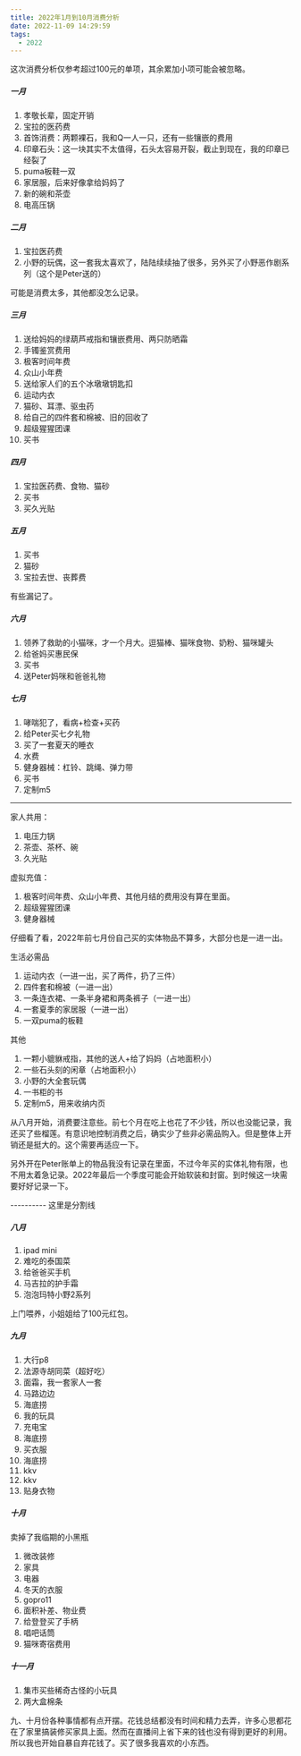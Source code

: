 ```yaml
---
title: 2022年1月到10月消费分析
date: 2022-11-09 14:29:59
tags:
  - 2022
---
```


这次消费分析仅参考超过100元的单项，其余累加小项可能会被忽略。

##### 一月

1. 孝敬长辈，固定开销
2. 宝拉的医药费
3. 首饰消费：两颗裸石，我和Q一人一只，还有一些镶嵌的费用
4. 印章石头：这一块其实不太值得，石头太容易开裂，截止到现在，我的印章已经裂了
5. puma板鞋一双
6. 家居服，后来好像拿给妈妈了
7. 新的碗和茶壶
8. 电高压锅

##### 二月

1. 宝拉医药费
2. 小野的玩偶，这一套我太喜欢了，陆陆续续抽了很多，另外买了小野恶作剧系列（这个是Peter送的）
   
可能是消费太多，其他都没怎么记录。

##### 三月

1. 送给妈妈的绿葫芦戒指和镶嵌费用、两只防晒霜
2. 手镯鉴赏费用
3. 极客时间年费
4. 众山小年费
5. 送给家人们的五个冰墩墩钥匙扣
6. 运动内衣
7. 猫砂、耳漂、驱虫药
8. 给自己的四件套和棉被、旧的回收了
9. 超级猩猩团课
10. 买书


##### 四月

1. 宝拉医药费、食物、猫砂
2. 买书
3. 买久光贴

##### 五月

1. 买书
2. 猫砂
3. 宝拉去世、丧葬费

有些漏记了。

##### 六月

1. 领养了救助的小猫咪，才一个月大。逗猫棒、猫咪食物、奶粉、猫咪罐头
2. 给爸妈买惠民保
3. 买书
4. 送Peter妈咪和爸爸礼物

##### 七月

1. 哮喘犯了，看病+检查+买药
2. 给Peter买七夕礼物
3. 买了一套夏天的睡衣
4. 水费
5. 健身器械：杠铃、跳绳、弹力带
6. 买书
7. 定制m5

-------------

家人共用：

1. 电压力锅
2. 茶壶、茶杯、碗
3. 久光贴

虚拟充值：

1. 极客时间年费、众山小年费、其他月结的费用没有算在里面。
2. 超级猩猩团课
3. 健身器械

仔细看了看，2022年前七月份自己买的实体物品不算多，大部分也是一进一出。

生活必需品

1. 运动内衣（一进一出，买了两件，扔了三件）
2. 四件套和棉被（一进一出）
3. 一条连衣裙、一条半身裙和两条裤子（一进一出）
4. 一套夏季的家居服（一进一出）
5. 一双puma的板鞋

其他

1. 一颗小貔貅戒指，其他的送人+给了妈妈（占地面积小）
2. 一些石头刻的闲章（占地面积小）
3. 小野的大全套玩偶
4. 一书柜的书
5. 定制m5，用来收纳内页

从八月开始，消费要注意些。前七个月在吃上也花了不少钱，所以也没能记录，我还买了些榴莲。有意识地控制消费之后，确实少了些非必需品购入。但是整体上开销还是挺大的。这个需要再适应一下。

另外开在Peter账单上的物品我没有记录在里面，不过今年买的实体礼物有限，也不用太着急记录。2022年最后一个季度可能会开始软装和封窗。到时候这一块需要好好记录一下。

---------- 这里是分割线

##### 八月

1. ipad mini
2. 难吃的泰国菜
3. 给爸爸买手机
4. 马吉拉的护手霜
5. 泡泡玛特小野2系列

上门喂养，小姐姐给了100元红包。

##### 九月

1. 大行p8
2. 法源寺胡同菜（超好吃）
3. 面霜，我一套家人一套
4. 马路边边
5. 海底捞
6. 我的玩具
7. 充电宝
8. 海底捞
9. 买衣服
10. 海底捞
11. kkv
12. kkv
13. 贴身衣物

##### 十月

卖掉了我临期的小黑瓶

1. 微改装修
2. 家具
3. 电器
4. 冬天的衣服
5. gopro11
6. 面积补差、物业费
7. 给登登买了手柄
8. 唱吧话筒
9. 猫咪寄宿费用


##### 十一月

1. 集市买些稀奇古怪的小玩具
2. 两大盒棉条

九、十月份各种事情都有点开摆。花钱总结都没有时间和精力去弄，许多心思都花在了家里搞装修买家具上面。然而在直播间上省下来的钱也没有得到更好的利用。所以我也开始自暴自弃花钱了。买了很多我喜欢的小东西。